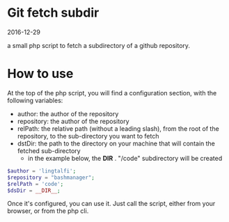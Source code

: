 Git fetch subdir
===================
2016-12-29


a small php script to fetch a subdirectory of a github repository.




How to use
=============

At the top of the php script, you will find a configuration section, with the following variables:

 
- author: the author of the repository
- repository: the author of the repository
- relPath: the relative path (without a leading slash), from the root of the repository, to the sub-directory you want to fetch
- dstDir: the path to the directory on your machine that will contain the fetched sub-directory 
    - in the example below, the __DIR__ . "/code" subdirectory will be created


```php
$author = 'lingtalfi';
$repository = "bashmanager";
$relPath = 'code';
$dsDir = __DIR__;
```


Once it's configured, you can use it.
Just call the script, either from your browser, or from the php cli.










